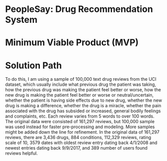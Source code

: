 # PeopleSay: Drug Recommendation System

# Minimum Viable Product (MVP)

# Solution Path

To do this, I am using a sample of 100,000 text drug reviews from the UCI dataset, which usually include what previous drug the patient was taking, how the previous drug was making the patient feel better or worse, how the new drug is making the patient feel better or worse or neutral/uncertain, whether the patient is having side effects due to new drug, whether the new drug is making a difference, whether the drug is a miracle, whether the pain associated with the drug has subsided or increased, general bodily feelings and complaints, etc. Each review varies from 5 words to over 100 words. The original data were consisted of 161,297 reviews, but 100,000 sample was used instead for faster pre-processing and modeling. More samples might be added down the line for refinement. In the original data of 161,297 reviews, there are 3,436 drugs, 884 conditions, 112,329 reviews, rating scale of 10, 3579 dates with oldest review entry dating back 4/1/2008 and newest entries dating back 9/9/2017, and 389 number of users found reviews helpful. 
